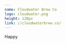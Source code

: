 ```yaml
---
name: Cloudwater Brew Co
logo: cloudwater.png
height: 120px
link: //cloudwaterbrew.co/
---
```

<ul style="list-style-type:none; margin:0; padding:0;">
  <li>Happy</li>
</ul>

